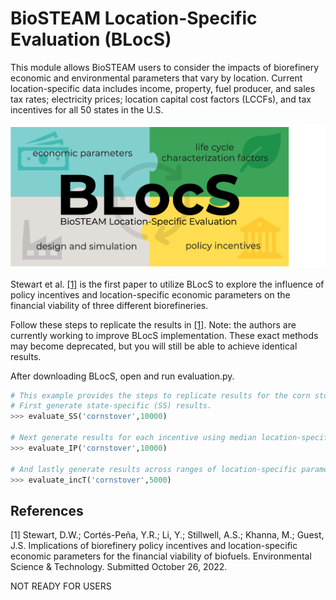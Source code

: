 # BioSTEAM Location-Specific Evaluation  (BLocS)

This module allows BioSTEAM users to consider the impacts of biorefinery economic and environmental parameters that vary by location. Current location-specific data includes income, property, fuel producer, and sales tax rates; electricity prices; location capital cost factors (LCCFs), and tax incentives for all 50 states in the U.S.

![BLocS Logo](https://github.com/BioSTEAMDevelopmentGroup/BLocS/blob/main/BLocS_logo.tiff "BLocS Logo")

Stewart et al. [[1]](#1) is the first paper to utilize BLocS to explore the influence of policy incentives and location-specific economic parameters on the financial viability of three different biorefineries.

Follow these steps to replicate the results in [[1]](#1). Note: the authors are currently working to improve BLocS implementation. These exact methods may become deprecated, but you will still be able to achieve identical results.

After downloading BLocS, open and run evaluation.py.
```python
# This example provides the steps to replicate results for the corn stover biorefinery. To replicate results for the corn and sugarcane biorefineries, replace 'cornstover' in the following functions with 'corn' or 'sugarcane'. This code should create a results folder within your blocs installation and output the results there.
# First generate state-specific (SS) results.
>>> evaluate_SS('cornstover',10000)

# Next generate results for each incentive using median location-specific parameters. This will also perform a sensitivity analysis and generate Spearman's rho correlation coefficients for each metric and parameter.
>>> evaluate_IP('cornstover',10000)

# And lastly generate results across ranges of location-specific parameters. Currently, this analysis requires the user to 'turn off' (by 'commenting out' using #) other location-specific parameters in create_IPs_model. The following code may be used to generate results across the range of state income tax rates. Be sure to 'turn off' the other location-specific parameters in lines 780-810.
>>> evaluate_incT('cornstover',5000)
```

## References
<a id="1">[1]</a>
  Stewart, D.W.; Cortés-Peña, Y.R.; Li, Y.; Stillwell, A.S.; Khanna, M.; Guest, J.S. Implications of biorefinery policy incentives and location-specific economic parameters for the financial viability of biofuels. Environmental Science & Technology. Submitted October 26, 2022.

NOT READY FOR USERS
